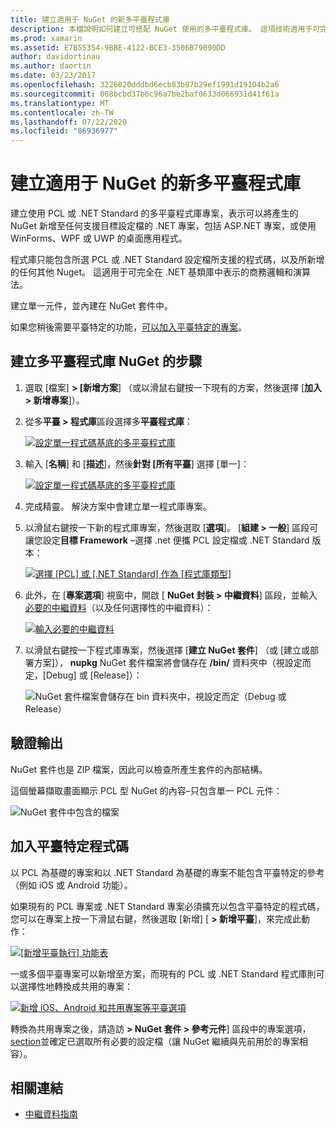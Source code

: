 ```yaml
---
title: 建立適用于 NuGet 的新多平臺程式庫
description: 本檔說明如何建立可搭配 NuGet 使用的多平臺程式庫。 這項技術適用于可完全以 .NET 基類庫表示的商務邏輯和演算法，因此會在所有目標平臺上執行，而不需要平臺特定程式碼。
ms.prod: xamarin
ms.assetid: E7B55354-9BBE-4122-BCE3-3506B79090DD
author: davidortinau
ms.author: daortin
ms.date: 03/23/2017
ms.openlocfilehash: 3226820dddbd6ecb83b87b29ef1991d19104b2a6
ms.sourcegitcommit: 008bcbd37b6c96a7be2baf0633d066931d41f61a
ms.translationtype: MT
ms.contentlocale: zh-TW
ms.lasthandoff: 07/22/2020
ms.locfileid: "86936977"
---
```

# <a name="creating-a-new-multiplatform-library-for-nuget"></a>建立適用于 NuGet 的新多平臺程式庫

建立使用 PCL 或 .NET Standard 的多平臺程式庫專案，表示可以將產生的 NuGet 新增至任何支援目標設定檔的 .NET 專案，包括 ASP.NET 專案，或使用 WinForms、WPF 或 UWP 的桌面應用程式。

程式庫只能包含所選 PCL 或 .NET Standard 設定檔所支援的程式碼，以及所新增的任何其他 Nuget。
這適用于可完全在 .NET 基類庫中表示的商務邏輯和演算法。

建立單一元件，並內建在 NuGet 套件中。

如果您稍後需要平臺特定的功能，[可以加入平臺特定的專案](#add-platforms)。

## <a name="steps-to-create-a-multiplatform-library-nuget"></a>建立多平臺程式庫 NuGet 的步驟

1. 選取 [檔案] **> [新增方案**] （或以滑鼠右鍵按一下現有的方案，然後選擇 [**加入 > 新增專案**]）。

2. 從多**平臺 > 程式庫**區段選擇多**平臺程式庫**：

   [![設定單一程式碼基底的多平臺程式庫](single-codebase-images/mulitplatform-library-sml.png)](single-codebase-images/mulitplatform-library.png#lightbox)

3. 輸入 [**名稱**] 和 [**描述**]，然後**針對 [所有平臺**] 選擇 [單一]：

   [![設定單一程式碼基底的多平臺程式庫](single-codebase-images/single-configure-sml.png)](single-codebase-images/single-configure.png#lightbox)

4. 完成精靈。 解決方案中會建立單一程式庫專案。

5. 以滑鼠右鍵按一下新的程式庫專案，然後選取 [**選項**]。 [**組建 > 一般**] 區段可讓您設定**目標 Framework** –選擇 .net 便攜 PCL 設定檔或 .NET Standard 版本：

   [![選擇 [PCL] 或 [.NET Standard] 作為 [程式庫類型]](single-codebase-images/single-choose-type-sml.png)](single-codebase-images/single-choose-type.png#lightbox)

6. 此外，在 [**專案選項**] 視窗中，開啟 [ **NuGet 封裝 > 中繼資料**] 區段，並輸入[必要的中繼資料](~/cross-platform/app-fundamentals/nuget-multiplatform-libraries/metadata.md)（以及任何選擇性的中繼資料）：

   [![輸入必要的中繼資料](single-codebase-images/single-metadata-sml.png)](single-codebase-images/single-metadata.png#lightbox)

7. 以滑鼠右鍵按一下程式庫專案，然後選擇 [**建立 NuGet 套件**] （或 [建立或部署方案]）， **nupkg** NuGet 套件檔案將會儲存在 **/bin/** 資料夾中（視設定而定，[Debug] 或 [Release]）：

   ![NuGet 套件檔案會儲存在 bin 資料夾中，視設定而定（Debug 或 Release）](single-codebase-images/create-nuget-package.png)

## <a name="verifying-the-output"></a>驗證輸出

NuGet 套件也是 ZIP 檔案，因此可以檢查所產生套件的內部結構。

這個螢幕擷取畫面顯示 PCL 型 NuGet 的內容–只包含單一 PCL 元件：

![NuGet 套件中包含的檔案](single-codebase-images/nuget-output.png)

<a name="add-platforms"></a>

## <a name="adding-platform-specific-code"></a>加入平臺特定程式碼

以 PCL 為基礎的專案和以 .NET Standard 為基礎的專案不能包含平臺特定的參考（例如 iOS 或 Android 功能）。

如果現有的 PCL 專案或 .NET Standard 專案必須擴充以包含平臺特定的程式碼，您可以在專案上按一下滑鼠右鍵，然後選取 [新增] [ **> 新增平臺**]，來完成此動作：

[![[新增平臺執行] 功能表](single-codebase-images/add-later-sml.png)](single-codebase-images/add-later.png#lightbox)

一或多個平臺專案可以新增至方案，而現有的 PCL 或 .NET Standard 程式庫則可以選擇性地轉換成共用的專案：

[![新增 iOS、Android 和共用專案等平臺選項](single-codebase-images/add-later-platforms-sml.png)](single-codebase-images/add-later-platforms-sml.png#lightbox)

轉換為共用專案之後，請造訪 **> NuGet 套件 > 參考元件**] 區段中的專案選項， 
 [section](~/cross-platform/app-fundamentals/nuget-multiplatform-libraries/platform-specific.md)並確定已選取所有必要的設定檔（讓 NuGet 繼續與先前用於的專案相容）。

## <a name="related-links"></a>相關連結

- [中繼資料指南](~/cross-platform/app-fundamentals/nuget-multiplatform-libraries/metadata.md)
